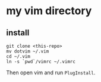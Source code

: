 my vim directory
=======

install
-------
```shell
git clone <this-repo>
mv dotvim ~/.vim
cd ~/.vim
ln -s `pwd`/vimrc ~/.vimrc
```

Then open vim and run `PlugInstall`.

